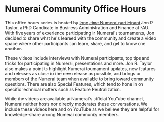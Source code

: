 # Numerai Community Office Hours

This office hours series is hosted by [long-time Numerai participant](https://numer.ai/arbitrage) Jon R. Taylor, a PhD Candidate in Business Administration and Finance at FAU. With five years of experience participating in Numerai's tournaments, Jon decided to share what he's learned with the community and create a video space where other participants can learn, share, and get to know one another.

These videos include interviews with Numerai participants, top tips and tricks for participating in Numerai, presentations and more. Jon R. Taylor also makes a point to highlight Numerai tournament updates, new features and releases as close to the new release as possible, and brings on members of the Numerai team when available to bring foward community questions. There are also Special Features, which tend to hone in on specific technical matters such as Feature Neutralization. 

While the videos are available at Numerai's official YouTube channel, Numerai neither hosts nor directly moderates these conversations. We include these videos here and on YouTube as we believe they are helpful for knowledge-share among Numerai community members.

